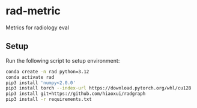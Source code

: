 # rad-metric
Metrics for radiology eval

## Setup

Run the following script to setup environment:

```bash
conda create -n rad python=3.12
conda activate rad
pip3 install 'numpy<2.0.0'
pip3 install torch --index-url https://download.pytorch.org/whl/cu128
pip3 install git+https://github.com/hiaoxui/radgraph
pip3 install -r requirements.txt
```
